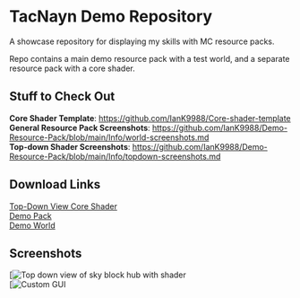 # TacNayn Demo Repository
A showcase repository for displaying my skills with MC resource packs.

Repo contains a main demo resource pack with a test world, and a separate resource pack with a core shader. 

## Stuff to Check Out
**Core Shader Template**: https://github.com/IanK9988/Core-shader-template  
**General Resource Pack Screenshots**: https://github.com/IanK9988/Demo-Resource-Pack/blob/main/Info/world-screenshots.md  
**Top-down Shader Screenshots**: https://github.com/IanK9988/Demo-Resource-Pack/blob/main/Info/topdown-screenshots.md  
  
## Download Links
[Top-Down View Core Shader](https://github.com/IanK9988/Demo-Resource-Pack/blob/main/Info/Downloads/Topdown.zip?raw=true)  
[Demo Pack](https://github.com/IanK9988/Demo-Resource-Pack/blob/main/Info/Downloads/Demo%20Resource%20Pack.zip?raw=true)  
[Demo World](https://github.com/IanK9988/Demo-Resource-Pack/blob/main/Info/Downloads/Demo%20World.zip?raw=true)  
  
## Screenshots  
[![Top down view of sky block hub with shader](https://github.com/IanK9988/Demo-Resource-Pack/blob/main/img/topdown1.jpg?raw=true)  
[![Custom GUI](https://github.com/IanK9988/Demo-Resource-Pack/blob/main/img/1.png?raw=true)
